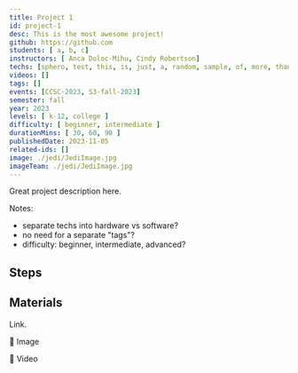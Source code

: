 ```yaml
---
title: Project 1
id: project-1
desc: This is the most awesome project!
github: https://github.com
students: [ a, b, c]
instructors: [ Anca Doloc-Mihu, Cindy Robertson]
techs: [sphero, test, this, is, just, a, random, sample, of, more, than, 10variables,bear, with,me]
videos: []
tags: []
events: [CCSC-2023, S3-fall-2023]
semester: fall
year: 2023
levels: [ k-12, college ] 
difficulty: [ beginner, intermediate ]
durationMins: [ 30, 60, 90 ]
publishedDate: 2023-11-05
related-ids: []
image: ./jedi/JediImage.jpg
imageTeam: ./jedi/JediImage.jpg
---
```


Great project description here.

Notes: 

- separate techs into hardware vs software?
- no need for a separate "tags"?
- difficulty: beginner, intermediate, advanced?

## Steps

## Materials

Link.

👀 Image

💃 Video